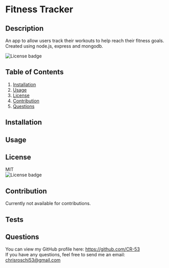 # Fitness Tracker

## Description
An app to allow users track their workouts to help reach their fitness goals. Created using node.js, express and mongodb.  


![License badge](https://img.shields.io/badge/license-MIT-green)


## Table of Contents
1. [Installation](#Installation)
2. [Usage](#Usage)
3. [License](#License)
4. [Contribution](#Contribution)
5. [Questions](#Questions)


## Installation



## Usage



## License
MIT</br> 
![License badge](https://img.shields.io/badge/license-MIT-green) 


## Contribution
Currently not available for contributions.


## Tests



## Questions
You can view my GitHub profile here: https://github.com/CR-53</br>
If you have any questions, feel free to send me an email: chrisroschi53@gmail.com